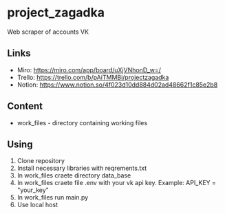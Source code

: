 # project_zagadka
Web scraper of accounts VK

## Links
* Miro: https://miro.com/app/board/uXjVNhonD_w=/
* Trello: https://trello.com/b/pAiTMMBi/projectzagadka 
* Notion: https://www.notion.so/4f023d10dd884d02ad48662f1c85e2b8

## Content 
* work_files - directory containing working files

## Using 
1) Clone repository 
2) Install necessary libraries with reqrements.txt
3) In work_files craete directory data_base 
4) In work_files craete file .env with your vk api key. Example: API_KEY = "your_key" 
5) In work_files run main.py
6) Use local host